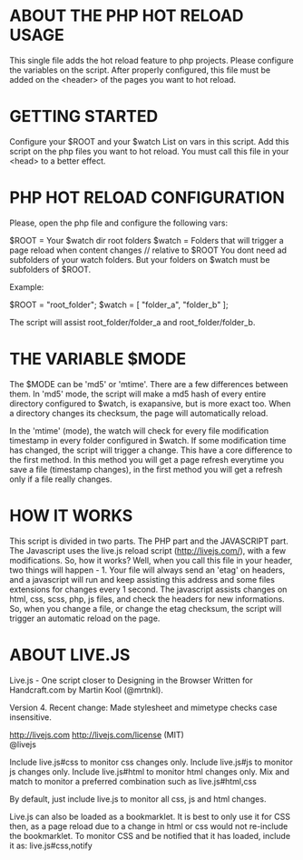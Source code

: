 # ABOUT THE PHP HOT RELOAD USAGE 

This single file adds the hot reload feature to php projects. Please configure the variables on the script. 
After properly configured, this file must be added on the \<header> of the pages you want to hot reload.

# GETTING STARTED

Configure your $ROOT and your $watch List on vars in this script. Add this script on the php
files you want to hot reload. You must call this file in your \<head> to a better effect.

# PHP HOT RELOAD CONFIGURATION

Please, open the php file and configure the following vars:

$ROOT  = Your $watch dir root folders
$watch = Folders that will trigger a page reload when content changes // relative to $ROOT
You dont need ad subfolders of your watch folders. But your folders on $watch must be subfolders of $ROOT.

Example:

$ROOT  = "root_folder";
$watch = [
  "folder_a",
  "folder_b"
]; 

The script will assist root_folder/folder_a and root_folder/folder_b.

# THE VARIABLE $MODE

The $MODE can be 'md5' or 'mtime'. There are a few differences between them. In 'md5' mode,
the script will make a md5 hash of every entire directory configured to $watch, is exapansive,
but is more exact too. When a directory changes its checksum, the page will automatically reload.

In the 'mtime' (mode), the watch will check for every file modification timestamp in every folder
configured in $watch. If some modification time has changed, the script will trigger a change. This
have a core difference to the first method. In this method you will get a page refresh everytime you
save a file (timestamp changes), in the first method you will get a refresh only if a file really changes.

# HOW IT WORKS

This script is divided in two parts. The PHP part and the JAVASCRIPT part. The Javascript uses the
live.js reload script (http://livejs.com/), with a few modifications. So, how it works? Well, when
you call this file in your header, two things will happen - 1. Your file will always send an 'etag'
on headers, and a javascript will run and keep assisting this address and some files extensions for 
changes every 1 second. The javascript assists changes on html, css, scss, php, js files, and check
the headers for new informations. So, when you change a file, or change the etag checksum, the script
will trigger an automatic reload on the page.

# ABOUT LIVE.JS

Live.js - One script closer to Designing in the Browser
Written for Handcraft.com by Martin Kool (@mrtnkl).

Version 4.
Recent change: Made stylesheet and mimetype checks case insensitive.

http://livejs.com
http://livejs.com/license (MIT)  
@livejs

Include live.js#css to monitor css changes only.
Include live.js#js to monitor js changes only.
Include live.js#html to monitor html changes only.
Mix and match to monitor a preferred combination such as live.js#html,css  

By default, just include live.js to monitor all css, js and html changes.

Live.js can also be loaded as a bookmarklet. It is best to only use it for CSS then,
as a page reload due to a change in html or css would not re-include the bookmarklet.
To monitor CSS and be notified that it has loaded, include it as: live.js#css,notify